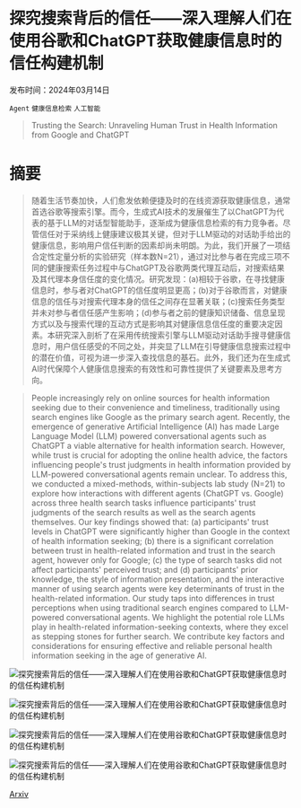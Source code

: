 # 探究搜索背后的信任——深入理解人们在使用谷歌和ChatGPT获取健康信息时的信任构建机制

发布时间：2024年03月14日

`Agent` `健康信息检索` `人工智能`

> Trusting the Search: Unraveling Human Trust in Health Information from Google and ChatGPT

# 摘要

> 随着生活节奏加快，人们愈发依赖便捷及时的在线资源获取健康信息，通常首选谷歌等搜索引擎。而今，生成式AI技术的发展催生了以ChatGPT为代表的基于LLM的对话型智能助手，逐渐成为健康信息检索的有力竞争者。尽管信任对于采纳线上健康建议极其关键，但对于LLM驱动的对话助手给出的健康信息，影响用户信任判断的因素却尚未明朗。为此，我们开展了一项结合定性定量分析的实验研究（样本数N=21），通过对比参与者在完成三项不同的健康搜索任务过程中与ChatGPT及谷歌两类代理互动后，对搜索结果及其代理本身信任度的变化情况。研究发现：(a)相较于谷歌，在寻找健康信息时，参与者对ChatGPT的信任度明显更高；(b)对于谷歌而言，对健康信息的信任与对搜索代理本身的信任之间存在显著关联；(c)搜索任务类型并未对参与者信任感产生影响；(d)参与者之前的健康知识储备、信息呈现方式以及与搜索代理的互动方式是影响其对健康信息信任度的重要决定因素。本研究深入剖析了在采用传统搜索引擎与LLM驱动对话助手搜寻健康信息时，用户信任感受的不同之处，并突显了LLM在引导健康信息搜索过程中的潜在价值，可视为进一步深入查找信息的基石。此外，我们还为在生成式AI时代保障个人健康信息搜索的有效性和可靠性提供了关键要素及思考方向。

> People increasingly rely on online sources for health information seeking due to their convenience and timeliness, traditionally using search engines like Google as the primary search agent. Recently, the emergence of generative Artificial Intelligence (AI) has made Large Language Model (LLM) powered conversational agents such as ChatGPT a viable alternative for health information search. However, while trust is crucial for adopting the online health advice, the factors influencing people's trust judgments in health information provided by LLM-powered conversational agents remain unclear. To address this, we conducted a mixed-methods, within-subjects lab study (N=21) to explore how interactions with different agents (ChatGPT vs. Google) across three health search tasks influence participants' trust judgments of the search results as well as the search agents themselves. Our key findings showed that: (a) participants' trust levels in ChatGPT were significantly higher than Google in the context of health information seeking; (b) there is a significant correlation between trust in health-related information and trust in the search agent, however only for Google; (c) the type of search tasks did not affect participants' perceived trust; and (d) participants' prior knowledge, the style of information presentation, and the interactive manner of using search agents were key determinants of trust in the health-related information. Our study taps into differences in trust perceptions when using traditional search engines compared to LLM-powered conversational agents. We highlight the potential role LLMs play in health-related information-seeking contexts, where they excel as stepping stones for further search. We contribute key factors and considerations for ensuring effective and reliable personal health information seeking in the age of generative AI.

![探究搜索背后的信任——深入理解人们在使用谷歌和ChatGPT获取健康信息时的信任构建机制](../../../paper_images/2403.09987/procedure.png)

![探究搜索背后的信任——深入理解人们在使用谷歌和ChatGPT获取健康信息时的信任构建机制](../../../paper_images/2403.09987/interface.png)

![探究搜索背后的信任——深入理解人们在使用谷歌和ChatGPT获取健康信息时的信任构建机制](../../../paper_images/2403.09987/mean-difference-3.png)

![探究搜索背后的信任——深入理解人们在使用谷歌和ChatGPT获取健康信息时的信任构建机制](../../../paper_images/2403.09987/correlation-2.png)

[Arxiv](https://arxiv.org/abs/2403.09987)